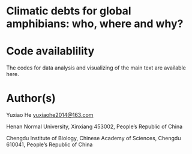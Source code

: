 # Climatic debts for global amphibians: who, where and why?
# Code availablility
The codes for data analysis and visualizing of the main text are available here.
# Author(s)
Yuxiao He yuxiaohe2014@163.com

Henan Normal University, Xinxiang 453002, People’s Republic of China

Chengdu Institute of Biology, Chinese Academy of Sciences, Chengdu 610041, People’s Republic of China
